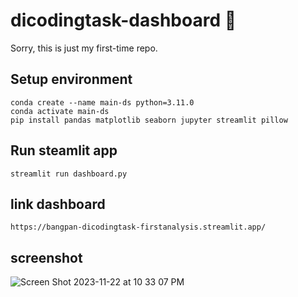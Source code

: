 # dicodingtask-dashboard :confetti_ball:
Sorry, this is just my first-time repo.

## Setup environment
```
conda create --name main-ds python=3.11.0
conda activate main-ds
pip install pandas matplotlib seaborn jupyter streamlit pillow
```
## Run steamlit app
```
streamlit run dashboard.py
```
## link dashboard
```
https://bangpan-dicodingtask-firstanalysis.streamlit.app/
```

## screenshot
![Screen Shot 2023-11-22 at 10 33 07 PM](https://github.com/bangpan-cyber/dicodingtask-dashboard/assets/83298097/c8bf9c14-39e9-4ffd-bdf7-751243cba9b9)
